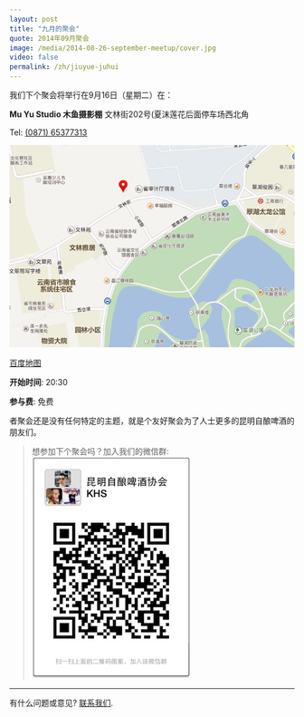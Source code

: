 ```yaml
---
layout: post
title: "九月的聚会"
quote: 2014年09月聚会
image: /media/2014-08-26-september-meetup/cover.jpg
video: false
permalink: /zh/jiuyue-juhui
---
```


我们下个聚会将举行在9月16日（星期二）在：

**Mu Yu Studio 木鱼摄影棚**
文林街202号(夏沫莲花后面停车场西北角

Tel: [(0871) 65377313](tel:087165377313)

!["木鱼摄影棚地图"](/media/2014-08-26-september-meetup/map-chinese.png)

[百度地图](http://j.map.baidu.com/54PRv)


**开始时间**: 20:30

**参与费**: 免费

者聚会还是没有任何特定的主题，就是个友好聚会为了人士更多的昆明自酿啤酒的朋友们。

> 想参加下个聚会吗？加入我们的微信群:
![KHS微信群编码](/media/qr-code.jpg)

-----
有什么问题或意见? [联系我们](mailto:hello@kunmingbeer.org).